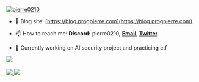 <p align="left"> 
<a href="https://github.com/pierre0210" target="blank"><img src="https://img.shields.io/github/followers/pierre0210?style=for-the-badge" alt="pierre0210"/></a>
</p>

- 📝 Blog site: [https://blog.progpierre.com](https://blog.progpierre.com)

- 📫 How to reach me: **Discord:** pierre0210, <a href="mailto:pierrechiang0210@gmail.com">**Email**</a>, <a href="https://twitter.com/pierre_0210">**Twitter**</a>

- 🔎 Currently working on AI security project and practicing ctf

<a href="https://github.com/pierre0210">
  <img src="https://skillicons.dev/icons?i=js,ts,go,py,c,cpp,nodejs,express,react,linux,git,github,docker" />
</a>
<br></br>
<a href="https://github.com/pierre0210">
  <img src="http://github-profile-summary-cards.vercel.app/api/cards/repos-per-language?username=pierre0210&theme=solarized_dark" />
  <img src="http://github-profile-summary-cards.vercel.app/api/cards/stats?username=pierre0210&theme=solarized_dark" />
</a>
